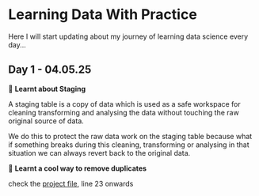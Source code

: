 # Learning Data With Practice

Here I will start updating about my journey of learning data science every day...

## Day 1 - 04.05.25

🌻 **Learnt about Staging**

A staging table is a copy of data which is used as a safe workspace for cleaning transforming and analysing the data without touching the raw original source of data.

We do this to protect the raw data work on the staging table because what if something breaks during this cleaning, transforming or analysing in that situation we can always revert back to the original data.

🌻 **Learnt a cool way to remove duplicates**

check the [project file](data-analysis-project-1\1-data-cleaning.sql), line 23 onwards
